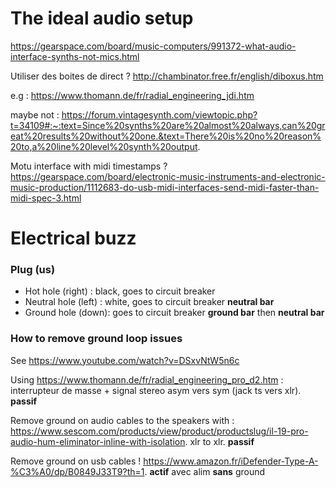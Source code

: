 # The ideal audio setup

https://gearspace.com/board/music-computers/991372-what-audio-interface-synths-not-mics.html

Utiliser des boites de direct ? http://chambinator.free.fr/english/diboxus.htm

e.g : https://www.thomann.de/fr/radial_engineering_jdi.htm

maybe not : https://forum.vintagesynth.com/viewtopic.php?t=34109#:~:text=Since%20synths%20are%20almost%20always,can%20great%20results%20without%20one.&text=There%20is%20no%20reason%20to,a%20line%20level%20synth%20output.

Motu interface with midi timestamps ? https://gearspace.com/board/electronic-music-instruments-and-electronic-music-production/1112683-do-usb-midi-interfaces-send-midi-faster-than-midi-spec-3.html

# Electrical buzz

### Plug (us)

- Hot hole (right) : black, goes to circuit breaker
- Neutral hole (left) : white, goes to circuit breaker **neutral bar**
- Ground hole (down): goes to circuit breaker **ground bar** then **neutral bar**  

### How to remove ground loop issues

See https://www.youtube.com/watch?v=DSxvNtW5n6c

Using https://www.thomann.de/fr/radial_engineering_pro_d2.htm : interrupteur de masse + signal stereo asym vers sym (jack ts vers xlr). **passif**

Remove ground on audio cables to the speakers with : https://www.sescom.com/products/view/product/productslug/il-19-pro-audio-hum-eliminator-inline-with-isolation. xlr to xlr. **passif**

Remove ground on usb cables  ! https://www.amazon.fr/iDefender-Type-A-%C3%A0/dp/B0849J33T9?th=1. **actif** avec alim **sans** ground